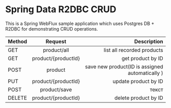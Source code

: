#  Spring Data R2DBC CRUD

This is a Spring WebFlux sample application which uses Postgres DB + R2DBC for demonstrating CRUD operations.


| Method |       Request       |                                     Description |
|--------|:-------------------:|------------------------------------------------:|
| GET    |     product/all     |                      list all recorded products |
| GET    | product/{productId} |                               get product by ID |
| POST   |       product       | save new product(ID is assigned automatically ) |
| PUT    | product/{productId} |                            update product by ID |
| POST   |    product/save     |                                           текст |
| DELETE | product/{productId} |                            delete product by ID |

